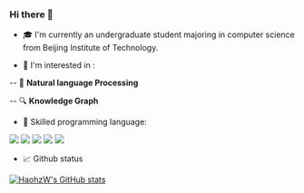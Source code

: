 ### Hi there 👋

- :mortar_board: I'm currently an undergraduate student majoring in computer science from Beijing Institute of Technology.

- 🌱 I'm interested in :

-- :speech_balloon: **Natural language Processing**

-- :mag: **Knowledge Graph**

- :muscle: Skilled programming language:

![](https://img.shields.io/badge/Code-C-blue)    ![](https://img.shields.io/badge/Code-C%2B%2B-blue)    ![](https://img.shields.io/badge/Code-Python-blue)    ![](https://img.shields.io/badge/Code-Matlab-blue)    ![](https://img.shields.io/badge/Code-Java-blue)

- :chart_with_upwards_trend: Github status

[![HaohzW's GitHub stats](https://github-readme-stats.vercel.app/api?username=HaohzW)](https://github.com/anuraghazra/github-readme-stats)

<!--
**HaohzW/HaohzW** is a ✨ _special_ ✨ repository because its `README.md` (this file) appears on your GitHub profile.

Here are some ideas to get you started:

- 🔭 I’m currently working on ...
- 🌱 I’m currently learning ...
- 👯 I’m looking to collaborate on ...
- 🤔 I’m looking for help with ...
- 💬 Ask me about ...
- 📫 How to reach me: ...
- 😄 Pronouns: ...
- ⚡ Fun fact: ...
-->
